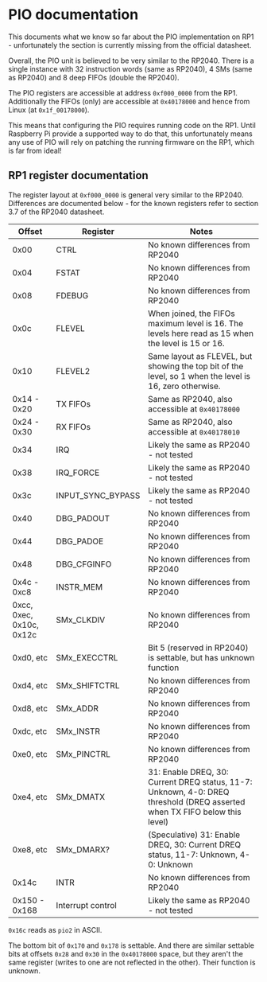 # PIO documentation

This documents what we know so far about the PIO implementation on RP1 - unfortunately the section is currently missing from the official datasheet.

Overall, the PIO unit is believed to be very similar to the RP2040.  There is a single instance with 32 instruction words (same as RP2040), 4 SMs (same as RP2040) and 8 deep FIFOs (double the RP2040).

The PIO registers are accessible at address `0xf000_0000` from the RP1.  Additionally the FIFOs (only) are accessible at `0x40178000` and hence from Linux (at `0x1f_00178000`).

This means that configuring the PIO requires running code on the RP1.  Until Raspberry Pi provide a supported way to do that, this unfortunately means any use of PIO will rely on patching the running firmware on the RP1, which is far from ideal!

## RP1 register documentation

The register layout at `0xf000_0000` is general very similar to the RP2040.  Differences are documented below - for the known registers refer to section 3.7 of the RP2040 datasheet.

| Offset  | Register | Notes |
| ------  | -------- | ----- |
| 0x00    | CTRL     | No known differences from RP2040 |
| 0x04    | FSTAT    | No known differences from RP2040 |
| 0x08    | FDEBUG   | No known differences from RP2040 |
| 0x0c    | FLEVEL   | When joined, the FIFOs maximum level is 16.  The levels here read as 15 when the level is 15 or 16. |
| 0x10    | FLEVEL2  | Same layout as FLEVEL, but showing the top bit of the level, so 1 when the level is 16, zero otherwise. |
| 0x14 - 0x20 | TX FIFOs | Same as RP2040, also accessible at `0x40178000` |
| 0x24 - 0x30 | RX FIFOs | Same as RP2040, also accessible at `0x40178010` |
| 0x34    | IRQ      | Likely the same as RP2040 - not tested |
| 0x38    | IRQ_FORCE | Likely the same as RP2040 - not tested |
| 0x3c    | INPUT_SYNC_BYPASS | Likely the same as RP2040 - not tested |
| 0x40    | DBG_PADOUT | No known differences from RP2040 |
| 0x44    | DBG_PADOE | No known differences from RP2040 |
| 0x48    | DBG_CFGINFO | No known differences from RP2040 |
| 0x4c - 0xc8 | INSTR_MEM | No known differences from RP2040 |
| 0xcc, 0xec, 0x10c, 0x12c | SMx_CLKDIV | No known differences from RP2040 |
| 0xd0, etc | SMx_EXECCTRL | Bit 5 (reserved in RP2040) is settable, but has unknown function |
| 0xd4, etc | SMx_SHIFTCTRL | No known differences from RP2040 |
| 0xd8, etc | SMx_ADDR | No known differences from RP2040 |
| 0xdc, etc | SMx_INSTR | No known differences from RP2040 |
| 0xe0, etc | SMx_PINCTRL | No known differences from RP2040 |
| 0xe4, etc | SMx_DMATX | 31: Enable DREQ, 30: Current DREQ status, 11-7: Unknown, 4-0: DREQ threshold (DREQ asserted when TX FIFO below this level) |
| 0xe8, etc | SMx_DMARX? | (Speculative) 31: Enable DREQ, 30: Current DREQ status, 11-7: Unknown, 4-0: Unknown |
| 0x14c     | INTR | No known differences from RP2040 |
| 0x150 - 0x168 | Interrupt control | Likely the same as RP2040 - not tested |

`0x16c` reads as `pio2` in ASCII.

The bottom bit of `0x170` and `0x178` is settable.  And there are similar settable bits at offsets `0x28` and `0x30` in the `0x40178000` space, but they aren't the same register (writes to one are not reflected in the other).  Their function is unknown.
